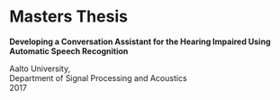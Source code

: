 # Masters Thesis

**Developing a Conversation Assistant for the Hearing Impaired Using Automatic Speech Recognition**

Aalto University,  
Department of Signal Processing and Acoustics  
2017  